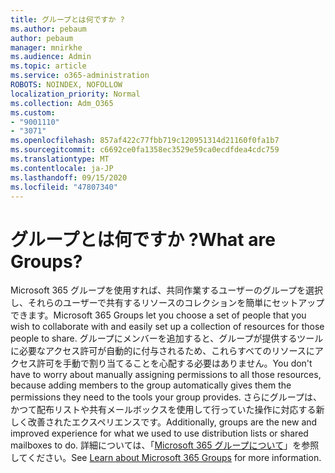 ```yaml
---
title: グループとは何ですか ?
ms.author: pebaum
author: pebaum
manager: mnirkhe
ms.audience: Admin
ms.topic: article
ms.service: o365-administration
ROBOTS: NOINDEX, NOFOLLOW
localization_priority: Normal
ms.collection: Adm_O365
ms.custom:
- "9001110"
- "3071"
ms.openlocfilehash: 857af422c77fbb719c120951314d21160f0fa1b7
ms.sourcegitcommit: c6692ce0fa1358ec3529e59ca0ecdfdea4cdc759
ms.translationtype: MT
ms.contentlocale: ja-JP
ms.lasthandoff: 09/15/2020
ms.locfileid: "47807340"
---
```

# <a name="what-are-groups"></a><span data-ttu-id="e3688-102">グループとは何ですか ?</span><span class="sxs-lookup"><span data-stu-id="e3688-102">What are Groups?</span></span>

<span data-ttu-id="e3688-103">Microsoft 365 グループを使用すれば、共同作業するユーザーのグループを選択し、それらのユーザーで共有するリソースのコレクションを簡単にセットアップできます。</span><span class="sxs-lookup"><span data-stu-id="e3688-103">Microsoft 365 Groups let you choose a set of people that you wish to collaborate with and easily set up a collection of resources for those people to share.</span></span> <span data-ttu-id="e3688-104">グループにメンバーを追加すると、グループが提供するツールに必要なアクセス許可が自動的に付与されるため、これらすべてのリソースにアクセス許可を手動で割り当てることを心配する必要はありません。</span><span class="sxs-lookup"><span data-stu-id="e3688-104">You don't have to worry about manually assigning permissions to all those resources, because adding members to the group automatically gives them the permissions they need to the tools your group provides.</span></span> <span data-ttu-id="e3688-105">さらにグループは、かつて配布リストや共有メールボックスを使用して行っていた操作に対応する新しく改善されたエクスペリエンスです。</span><span class="sxs-lookup"><span data-stu-id="e3688-105">Additionally, groups are the new and improved experience for what we used to use distribution lists or shared mailboxes to do.</span></span>  <span data-ttu-id="e3688-106">詳細については、「[Microsoft 365 グループについて](https://support.office.com/article/b565caa1-5c40-40ef-9915-60fdb2d97fa2)」を参照してください。</span><span class="sxs-lookup"><span data-stu-id="e3688-106">See [Learn about Microsoft 365 Groups](https://support.office.com/article/b565caa1-5c40-40ef-9915-60fdb2d97fa2) for more information.</span></span> 
